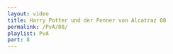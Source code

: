 ```yaml
---
layout: video
title: Harry Potter und der Penner von Alcatraz 08
permalink: /PvA/08/
playlist: PvA
part: 8
---
```

